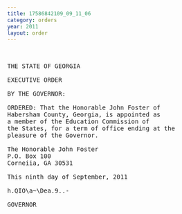```yaml
---
title: 17586842109_09_11_06
category: orders
year: 2011
layout: order
---
```


<pre> 

THE STATE OF GEORGIA

EXECUTIVE ORDER

BY THE GOVERNOR:

ORDERED: That the Honorable John Foster of
Habersham County, Georgia, is appointed as
a member of the Education Commission of
the States, for a term of office ending at the
pleasure of the Governor.

The Honorable John Foster
P.O. Box 100
Corneiia, GA 30531

This ninth day of September, 2011

h.QIO\a~\Dea.9..-

GOVERNOR

</pre>
